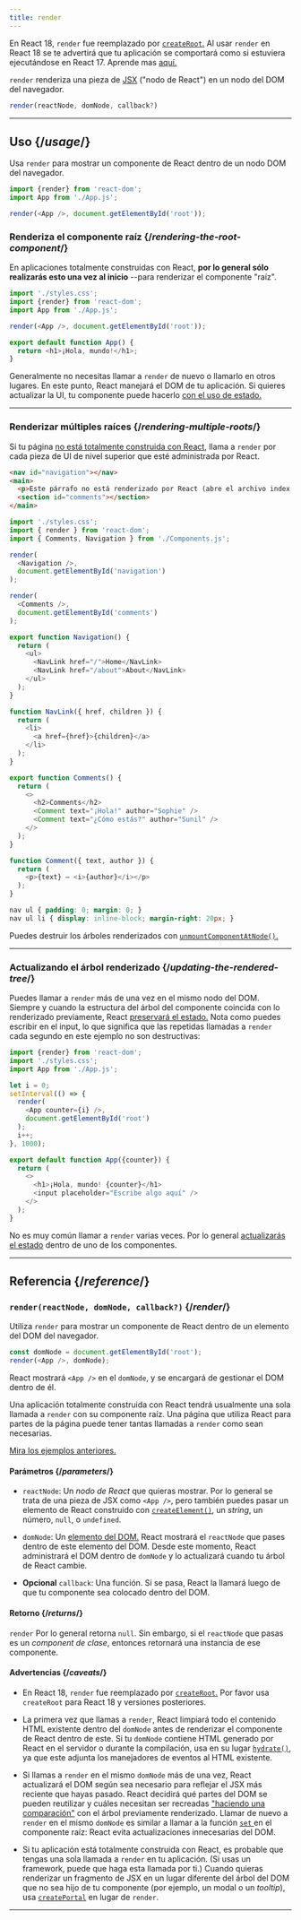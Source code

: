 ```yaml
---
title: render
---
```


<Pitfall>

En React 18, `render` fue reemplazado por [`createRoot`.](/apis/react-dom/client/createRoot) Al usar `render` en React 18 se te advertirá que tu aplicación se comportará como si estuviera ejecutándose en React 17. Aprende mas [aquí.](https://reactjs.org/blog/2022/03/08/react-18-upgrade-guide.html#updates-to-client-rendering-apis)

</Pitfall>


<Intro>

`render` renderiza una pieza de [JSX](/learn/writing-markup-with-jsx) ("nodo de React") en un nodo del DOM del navegador.

```js
render(reactNode, domNode, callback?)
```

</Intro>

<InlineToc />

---

## Uso {/*usage*/}

Usa `render` para mostrar un <CodeStep step={1}>componente de React</CodeStep> dentro de un <CodeStep step={2}>nodo DOM del navegador</CodeStep>.

```js [[1, 4, "<App />"], [2, 4, "document.getElementById('root')"]]
import {render} from 'react-dom';
import App from './App.js';

render(<App />, document.getElementById('root'));
````

### Renderiza el componente raíz {/*rendering-the-root-component*/}

En aplicaciones totalmente construidas con React, **por lo general sólo realizarás esto una vez al inicio** --para renderizar el componente "raíz".

<Sandpack>

```js index.js active
import './styles.css';
import {render} from 'react-dom';
import App from './App.js';

render(<App />, document.getElementById('root'));
```

```js App.js
export default function App() {
  return <h1>¡Hola, mundo!</h1>;
}
```

</Sandpack>

Generalmente no necesitas llamar a `render` de nuevo o llamarlo en otros lugares. En este punto, React manejará el DOM de tu aplicación. Si quieres actualizar la UI, tu componente puede hacerlo [con el uso de estado.](/apis/react/useState)

---

### Renderizar múltiples raíces  {/*rendering-multiple-roots*/}

Si tu página [no está totalmente construida con React](/learn/add-react-to-a-website), llama a `render` por cada pieza de UI de nivel superior que esté administrada por React.

<Sandpack>

```html public/index.html
<nav id="navigation"></nav>
<main>
  <p>Este párrafo no está renderizado por React (abre el archivo index.html para verificarlo).</p>
  <section id="comments"></section>
</main>
```

```js index.js active
import './styles.css';
import { render } from 'react-dom';
import { Comments, Navigation } from './Components.js';

render(
  <Navigation />,
  document.getElementById('navigation')
);

render(
  <Comments />,
  document.getElementById('comments')
);
```

```js Components.js
export function Navigation() {
  return (
    <ul>
      <NavLink href="/">Home</NavLink>
      <NavLink href="/about">About</NavLink>
    </ul>
  );
}

function NavLink({ href, children }) {
  return (
    <li>
      <a href={href}>{children}</a>
    </li>
  );
}

export function Comments() {
  return (
    <>
      <h2>Comments</h2>
      <Comment text="¡Hola!" author="Sophie" />
      <Comment text="¿Cómo estás?" author="Sunil" />
    </>
  );
}

function Comment({ text, author }) {
  return (
    <p>{text} — <i>{author}</i></p>
  );
}
```

```css
nav ul { padding: 0; margin: 0; }
nav ul li { display: inline-block; margin-right: 20px; }
```

</Sandpack>

Puedes destruir los árboles renderizados con [`unmountComponentAtNode()`.](/apis/react-dom/unmountComponentAtNode)

---

### Actualizando el árbol renderizado {/*updating-the-rendered-tree*/}

Puedes llamar a `render` más de una vez en el mismo nodo del DOM. Siempre y cuando la estructura del árbol del componente coincida con lo renderizado previamente, React [preservará el estado.](/learn/preserving-and-resetting-state) Nota como puedes escribir en el input, lo que significa que las repetidas llamadas a `render` cada segundo en este ejemplo no son destructivas:

<Sandpack>

```js index.js active
import {render} from 'react-dom';
import './styles.css';
import App from './App.js';

let i = 0;
setInterval(() => {
  render(
    <App counter={i} />,
    document.getElementById('root')
  );
  i++;
}, 1000);
```

```js App.js
export default function App({counter}) {
  return (
    <>
      <h1>¡Hola, mundo! {counter}</h1>
      <input placeholder="Escribe algo aquí" />
    </>
  );
}
```

</Sandpack>

No es muy común llamar a `render` varias veces. Por lo general [actualizarás el estado](/apis/react/useState) dentro de uno de los componentes.

---

## Referencia {/*reference*/}

### `render(reactNode, domNode, callback?)` {/*render*/}

Utiliza `render` para mostrar un componente de React dentro de un elemento del DOM del navegador.

```js
const domNode = document.getElementById('root');
render(<App />, domNode);
```

React mostrará `<App />`  en el `domNode`, y se encargará de gestionar el DOM dentro de él.

Una aplicación totalmente construida con React tendrá usualmente una sola llamada a `render` con su componente raíz. Una página que utiliza React para partes de la página puede tener tantas llamadas a `render` como sean necesarias.

[Mira los ejemplos anteriores.](#usage)

#### Parámetros {/*parameters*/}

* `reactNode`: Un *nodo de React* que quieras mostrar. Por lo general se trata de una pieza de JSX como `<App />`, pero también puedes pasar un elemento de React construido con [`createElement()`](/apis/react/createElement), un _string_, un número, `null`, o `undefined`.

* `domNode`: Un [elemento del DOM.](https://developer.mozilla.org/en-US/docs/Web/API/Element) React mostrará el `reactNode` que pases dentro de este elemento del DOM. Desde este momento, React administrará el DOM dentro de `domNode` y lo actualizará cuando tu árbol de React cambie.

* **Opcional** `callback`: Una función. Si se pasa, React la llamará luego de que tu componente sea colocado dentro del DOM.


#### Retorno {/*returns*/}

`render` Por lo general retorna `null`. Sin embargo, si el `reactNode` que pasas es un *component de clase*, entonces retornará una instancia de ese componente.

#### Advertencias {/*caveats*/}

* En React 18, `render` fue reemplazado por [`createRoot`.](/apis/react-dom/client/createRoot) Por favor usa `createRoot` para React 18 y versiones posteriores.

* La primera vez que llamas a `render`, React limpiará todo el contenido HTML existente dentro del `domNode` antes de renderizar el componente de React dentro de este. Si tu `domNode` contiene HTML generado por React en el servidor o durante la compilación, usa en su lugar [`hydrate()`](/apis/react-dom/hydrate), ya que este adjunta los manejadores de eventos al HTML existente.

* Si llamas a `render` en el mismo `domNode` más de una vez, React actualizará el DOM según sea necesario para reflejar el JSX más reciente que hayas pasado. React decidirá qué partes del DOM se pueden reutilizar y cuáles necesitan ser recreadas ["haciendo una comparación"](/learn/preserving-and-resetting-state) con el árbol previamente renderizado. Llamar de nuevo a `render` en el mismo `domNode` es similar a llamar a la función [`set` ](/apis/react/useState#setstate) en el componente raíz: React evita actualizaciones innecesarias del DOM.

* Si tu aplicación está totalmente construida con React, es probable que tengas una sola llamada a `render` en tu aplicación. (Si usas un framework, puede que haga esta llamada por ti.) Cuando quieras renderizar un fragmento de JSX en un lugar diferente del árbol del DOM que no sea hijo de tu componente (por ejemplo, un modal o un _tooltip_), usa [`createPortal`](/apis/react-dom/createPortal) en lugar de `render`.

---
